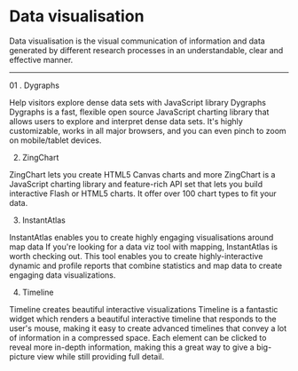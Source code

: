 Data visualisation
==================

Data visualisation is the visual communication of information and data generated by 
different research processes in an understandable, clear and effective manner.

<hr>


01 . Dygraphs


Help visitors explore dense data sets with JavaScript library Dygraphs
Dygraphs is a fast, flexible open source JavaScript charting library that allows users to explore and interpret dense data sets. It's highly customizable, works in all major browsers, and you can even pinch to zoom on mobile/tablet devices.

02. ZingChart


ZingChart lets you create HTML5 Canvas charts and more
ZingChart is a JavaScript charting library and feature-rich API set that lets you build interactive Flash or HTML5 charts. It offer over 100 chart types to fit your data.

03. InstantAtlas


InstantAtlas enables you to create highly engaging visualisations around map data
If you're looking for a data viz tool with mapping, InstantAtlas is worth checking out. This tool enables you to create highly-interactive dynamic and profile reports that combine statistics and map data to create engaging data visualizations.

04. Timeline

Timeline creates beautiful interactive visualizations
Timeline is a fantastic widget which renders a beautiful interactive timeline that responds to the user's mouse, making it easy to create advanced timelines that convey a lot of information in a compressed space. Each element can be clicked to reveal more in-depth information, making this a great way to give a big-picture view while still providing full detail.

